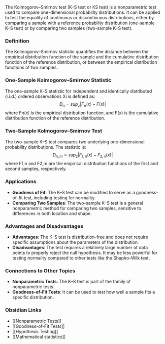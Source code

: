 The Kolmogorov–Smirnov test (K–S test or KS test) is a nonparametric test used to compare one-dimensional probability distributions. It can be applied to test the equality of continuous or discontinuous distributions, either by comparing a sample with a reference probability distribution (one-sample K–S test) or by comparing two samples (two-sample K–S test).

### Definition

The Kolmogorov–Smirnov statistic quantifies the distance between the empirical distribution function of the sample and the cumulative distribution function of the reference distribution, or between the empirical distribution functions of two samples.

### One-Sample Kolmogorov–Smirnov Statistic

The one-sample K–S statistic for independent and identically distributed (i.i.d.) ordered observations Xi is defined as: 
$$D_n = sup_z |F_n(x) - F(x)|$$
where Fn(x) is the empirical distribution function, and F(x) is the cumulative distribution function of the reference distribution.

### Two-Sample Kolmogorov–Smirnov Test

The two-sample K–S test compares two underlying one-dimensional probability distributions. The statistic is: 
$$D_{n, m} = sup_z|F_{1, n}(x) - F_{2, n}(x)|$$
where F1,n​ and F2,m​ are the empirical distribution functions of the first and second samples, respectively.

### Applications

- **Goodness of Fit**: The K–S test can be modified to serve as a goodness-of-fit test, including testing for normality.
- **Comparing Two Samples**: The two-sample K–S test is a general nonparametric method for comparing two samples, sensitive to differences in both location and shape.

### Advantages and Disadvantages

- **Advantages**: The K–S test is distribution-free and does not require specific assumptions about the parameters of the distribution.
- **Disadvantages**: The test requires a relatively large number of data points to properly reject the null hypothesis. It may be less powerful for testing normality compared to other tests like the Shapiro–Wilk test.

### Connections to Other Topics

- **Nonparametric Tests**: The K–S test is part of the family of nonparametric tests.
- **Goodness-of-Fit Tests**: It can be used to test how well a sample fits a specific distribution.

### Obsidian Links

- [[Nonparametric Tests]]
- [[Goodness-of-Fit Tests]]
- [[Hypothesis Testing]]
- [[Mathematical statistics]]